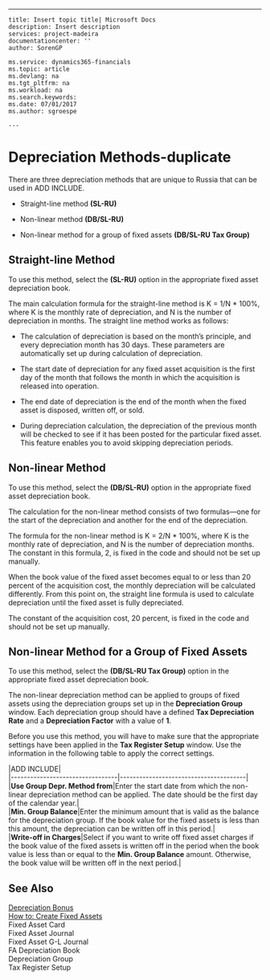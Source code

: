 ---
    title: Insert topic title| Microsoft Docs
    description: Insert description
    services: project-madeira
    documentationcenter: ''
    author: SorenGP

    ms.service: dynamics365-financials
    ms.topic: article
    ms.devlang: na
    ms.tgt_pltfrm: na
    ms.workload: na
    ms.search.keywords:
    ms.date: 07/01/2017
    ms.author: sgroespe

    ---
# Depreciation Methods-duplicate
There are three depreciation methods that are unique to Russia that can be used in ADD INCLUDE<!--[!INCLUDE[navnow](../../includes/navnow_md.md)]-->.  
  
-   Straight-line method **\(SL-RU\)**  
  
-   Non-linear method **\(DB\/SL-RU\)**  
  
-   Non-linear method for a group of fixed assets **\(DB\/SL-RU Tax Group\)**  
  
## Straight-line Method  
 To use this method, select the **\(SL-RU\)** option in the appropriate fixed asset depreciation book.  
  
 The main calculation formula for the straight-line method is K \= 1\/N \* 100%, where K is the monthly rate of depreciation, and N is the number of depreciation in months. The straight line method works as follows:  
  
-   The calculation of depreciation is based on the month’s principle, and every depreciation month has 30 days. These parameters are automatically set up during calculation of depreciation.  
  
-   The start date of depreciation for any fixed asset acquisition is the first day of the month that follows the month in which the acquisition is released into operation.  
  
-   The end date of depreciation is the end of the month when the fixed asset is disposed, written off, or sold.  
  
-   During depreciation calculation, the depreciation of the previous month will be checked to see if it has been posted for the particular fixed asset. This feature enables you to avoid skipping depreciation periods.  
  
## Non-linear Method  
 To use this method, select the **\(DB\/SL-RU\)** option in the appropriate fixed asset depreciation book.  
  
 The calculation for the non-linear method consists of two formulas—one for the start of the depreciation and another for the end of the depreciation.  
  
 The formula for the non-linear method is K \= 2\/N \* 100%, where K is the monthly rate of depreciation, and N is the number of depreciation months. The constant in this formula, 2, is fixed in the code and should not be set up manually.  
  
 When the book value of the fixed asset becomes equal to or less than 20 percent of the acquisition cost, the monthly depreciation will be calculated differently. From this point on, the straight line formula is used to calculate depreciation until the fixed asset is fully depreciated.  
  
 The constant of the acquisition cost, 20 percent, is fixed in the code and should not be set up manually.  
  
## Non-linear Method for a Group of Fixed Assets  
 To use this method, select the **\(DB\/SL-RU Tax Group\)** option in the appropriate fixed asset depreciation book.  
  
 The non-linear depreciation method can be applied to groups of fixed assets using the depreciation groups set up in the **Depreciation Group** window. Each depreciation group should have a defined **Tax Depreciation Rate** and a **Depreciation Factor** with a value of **1**.  
  
 Before you use this method, you will have to make sure that the appropriate settings have been applied in the **Tax Register Setup** window. Use the information in the following table to apply the correct settings.  
  
|ADD INCLUDE<!--[!INCLUDE[bp_tablefield](../../includes/bp_tabledescription_md.md)]-->|  
|---------------------------------|---------------------------------------|  
|**Use Group Depr. Method from**|Enter the start date from which the non-linear depreciation method can be applied. The date should be the first day of the calendar year.|  
|**Min. Group Balance**|Enter the minimum amount that is valid as the balance for the depreciation group. If the book value for the fixed assets is less than this amount, the depreciation can be written off in this period.|  
|**Write-off in Charges**|Select if you want to write off fixed asset charges if the book value of the fixed assets is written off in the period when the book value is less than or equal to the **Min. Group Balance** amount. Otherwise, the book value will be written off in the next period.|  
  
## See Also  
 [Depreciation Bonus](../FullExperience/depreciation-bonus.md)   
 [How to: Create Fixed Assets](../FullExperience/how-to-create-fixed-assets.md)   
 Fixed Asset Card   
 Fixed Asset Journal   
 Fixed Asset G-L Journal   
 FA Depreciation Book   
 Depreciation Group   
 Tax Register Setup